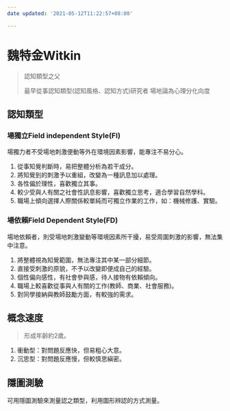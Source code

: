 ```yaml
---
date updated: '2021-05-12T11:22:57+08:00'

---
```


# 魏特金Witkin

> 認知類型之父
>
> 最早從事認知類型(認知風格、認知方式)研究者
> 場地論為心理分化向度

## 認知類型

### 場獨立Field independent Style(FI)

場獨力者不受場地刺激便動等外在環境因素影響，能專注不易分心。

1.  從事知覺判斷時，易把整體分析為若干成分。
2.  將知覺到的刺激予以重組，改變為一種訊息加以處理。
3.  各性偏於理性，喜歡獨立其事。
4.  較少受與人有關之社會性訊息影響，喜歡獨立思考，適合學習自然學科。
5.  職場上傾向選擇人際關係較單純而可獨立作業的工作，如：機械修護、實驗。

### 場依賴Field Dependent Style(FD)

場地依賴者，則受場地刺激變動等環境因素所干擾，易受周圍刺激的影響，無法集中注意。

1.  將整體視為知覺範圍，無法專注其中某一部分細節。
2.  直接受刺激的原貌，不予以改變即便成自己的經驗。
3.  個性偏向感性，有社會參與感，待人接物有依賴傾向。
4.  職場上較喜歡從事與人有關的工作(教師、商業、社會服務)。
5.  對同學接納與教師鼓勵方面，有較強的需求。

## 概念速度

> 形成年齡約2歲。

1.  衝動型：對問題反應快，但易粗心大意。
2.  沉思型：對問題反應慢，但較慎思縝密。

## 隱圖測驗

可用隱圖測驗來測量認之類型，利用圖形辨認的方式測量。
